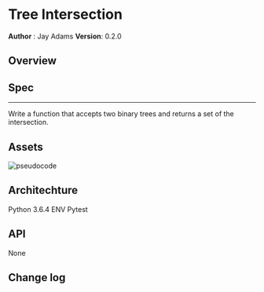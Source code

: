 # Tree Intersection
**Author** : Jay Adams
**Version**: 0.2.0

## Overview



## Spec
---------------
Write a function that accepts two binary trees and returns a set of the intersection.


## Assets
![pseudocode](../../assets/tree_intersection.jpg)



## Architechture
Python 3.6.4
ENV
Pytest


## API
None

## Change log

